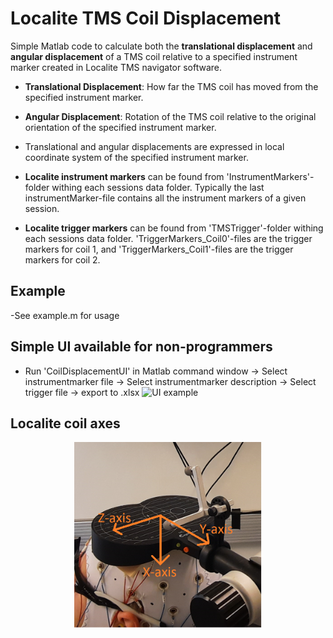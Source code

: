 # Localite TMS Coil Displacement

Simple Matlab code to calculate both the **translational displacement** and **angular displacement** of a TMS coil relative to a specified instrument marker created in Localite TMS navigator software.


- **Translational Displacement**: How far the TMS coil has moved from the specified instrument marker.
- **Angular Displacement**: Rotation of the TMS coil relative to the original orientation of the specified instrument marker.

- Translational and angular displacements are expressed in local coordinate system of the specified instrument marker.


- **Localite instrument markers** can be found from 'InstrumentMarkers'-folder withing each sessions data folder. Typically the last instrumentMarker-file contains all the instrument markers of a given session.
- **Localite trigger markers** can be found from 'TMSTrigger'-folder withing each sessions data folder. 'TriggerMarkers_Coil0'-files are the trigger markers for coil 1, and 'TriggerMarkers_Coil1'-files are the trigger markers for coil 2.

## Example

-See example.m for usage 

## Simple UI available for non-programmers
- Run 'CoilDisplacementUI' in Matlab command window
-> Select instrumentmarker file
-> Select instrumentmarker description
-> Select trigger file
-> export to .xlsx
![UI example](assets/UI_Example.gif)

## Localite coil axes
<p align="center">
  <img src="assets/Coil_axes.png" alt="Localite coil axes" width="300"/>
</p>